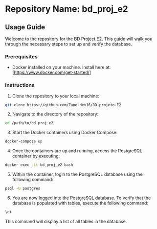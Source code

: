 # Repository Name: bd_proj_e2

## Usage Guide

Welcome to the repository for the BD Project E2. This guide will walk you through the necessary steps to set up and verify the database.

### Prerequisites

- Docker installed on your machine. Install here at: [https://www.docker.com/get-started/]

### Instructions

1. Clone the repository to your local machine:

```bash
git clone https://github.com/Zane-dev16/BD-projeto-E2
```

2. Navigate to the directory of the repository:

```bash
cd /path/to/bd_proj_e2
```

3. Start the Docker containers using Docker Compose:

```bash
docker-compose up
```

4. Once the containers are up and running, access the PostgreSQL container by executing:

```bash
docker exec -it bd_proj_e2 bash
```

5. Within the container, login to the PostgreSQL database using the following command:

```bash
psql -U postgres
```

6. You are now logged into the PostgreSQL database. To verify that the database is populated with tables, execute the following command:

```sql
\dt
```
This command will display a list of all tables in the database.
